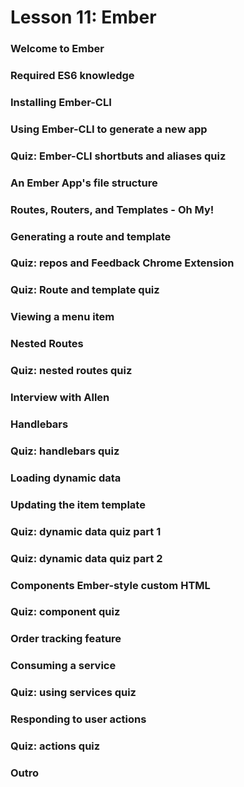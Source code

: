 # Lesson 11: Ember

### Welcome to Ember
### Required ES6 knowledge
### Installing Ember-CLI
### Using Ember-CLI to generate a new app
### Quiz: Ember-CLI shortbuts and aliases quiz
### An Ember App's file structure
### Routes, Routers, and Templates - Oh My!
### Generating a route and template
### Quiz: repos and Feedback Chrome Extension
### Quiz: Route and template quiz
### Viewing a menu item
### Nested Routes
### Quiz: nested routes quiz
### Interview with Allen
### Handlebars
### Quiz: handlebars quiz
### Loading dynamic data
### Updating the item template
### Quiz: dynamic data quiz part 1
### Quiz: dynamic data quiz part 2
### Components Ember-style custom HTML
### Quiz: component quiz
### Order tracking feature
### Consuming a service
### Quiz: using services quiz
### Responding to user actions
### Quiz: actions quiz
### Outro
